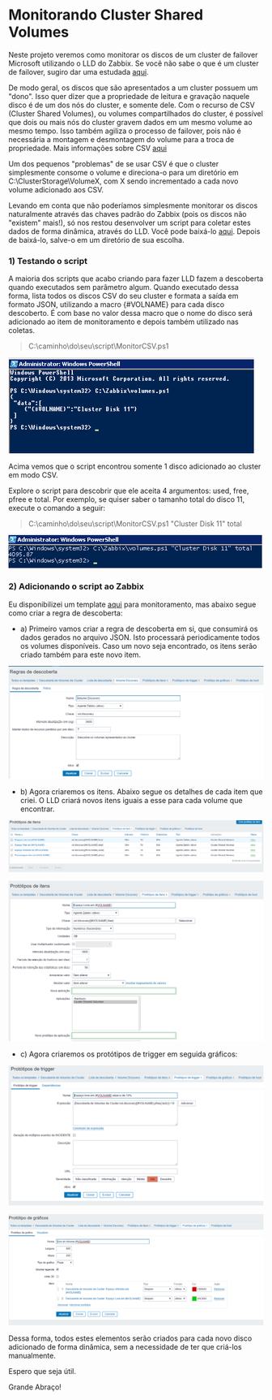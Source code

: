 # Monitorando Cluster Shared Volumes

Neste projeto veremos como monitorar os discos de um cluster de failover Microsoft utilizando o LLD do Zabbix. Se você não sabe o que é um cluster de failover, sugiro dar uma estudada [aqui](https://technet.microsoft.com/pt-br/library/cc770737(v=ws.11).aspx).  
  
De modo geral, os discos que são apresentados a um cluster possuem um "dono". Isso quer dizer que a propriedade de leitura e gravação naquele disco é de um dos nós do cluster, e somente dele. Com o recurso de CSV (Cluster Shared Volumes), ou volumes compartilhados do cluster, é possível que dois ou mais nós do cluster gravem dados em um mesmo volume ao mesmo tempo. Isso também agiliza o processo de failover, pois não é necessária a montagem e desmontagem do volume para a troca de propriedade. Mais informações sobre CSV [aqui](https://msdn.microsoft.com/pt-br/library/jj612868(v=ws.11).aspx)  
  
Um dos pequenos "problemas" de se usar CSV é que o cluster simplesmente consome o volume e direciona-o para um diretório em C:\\ClusterStorage\\VolumeX, com X sendo incrementado a cada novo volume adicionado aos CSV.  
  
Levando em conta que não poderíamos simplesmente monitorar os discos naturalmente através das chaves padrão do Zabbix (pois os discos não "existem" mais!), só nos restou desenvolver um script para coletar estes dados de forma dinâmica, através do LLD. Você pode baixá-lo [aqui](https://github.com/LuizMeier/Zabbix/tree/master/CSV). Depois de baixá-lo, salve-o em um diretório de sua escolha.  
 

### 1) Testando o script

A maioria dos scripts que acabo criando para fazer LLD fazem a descoberta quando executados sem parâmetro algum. Quando executado dessa forma, lista todos os discos CSV do seu cluster e formata a saída em formato JSON, utilizando a macro {#VOLNAME} para cada disco descoberto. É com base no valor dessa macro que o nome do disco será adicionado ao item de monitoramento e depois também utilizado nas coletas.  

> C:\\caminho\\do\\seu\\script\\MonitorCSV.ps1

![Efetuando descoberta](/ClusterSharedVolume/images/discover.PNG)
  
Acima vemos que o script encontrou somente 1 disco adicionado ao cluster em modo CSV.  
  
Explore o script para descobrir que ele aceita 4 argumentos: used, free, pfree e total. Por exemplo, se quiser saber o tamanho total do disco 11, execute o comando a seguir:  

> C:\\caminho\\do\\seu\\script\\MonitorCSV.ps1 "Cluster Disk 11" total

![Exibindo espaço total](/ClusterSharedVolume/images//total.PNG)

### 2) Adicionando o script ao Zabbix

Eu disponibilizei um template [aqui](https://github.com/LuizMeier/ClusterSharedVolumes/blob/main/Template_CSV.xml) para monitoramento, mas abaixo segue como criar a regra de descoberta: 

* a) Primeiro vamos criar a regra de descoberta em si, que consumirá os dados gerados no arquivo JSON. Isto processará periodicamente todos os volumes disponíveis. Caso um novo seja encontrado, os itens serão criado também para este novo item.

![Rregra de descoberta](/ClusterSharedVolume/images/zbx-discovery.PNG)
  

* b) Agora criaremos os itens. Abaixo segue os detalhes de cada item que criei. O LLD criará novos itens iguais a esse para cada volume que encontrar.

![Protótipo de item](/ClusterSharedVolume/images//zbx-itemprototype.PNG)

![Protótipo de item](/ClusterSharedVolume/images/zbx-itemprototype2.PNG)

  

* c) Agora criaremos os protótipos de trigger em seguida gráficos:

![Protótipo de trigger](/ClusterSharedVolume/images//zbx-triggerprototype.PNG)

![Protótipo de trigger](/ClusterSharedVolume/images//zbx-graphprototype.PNG)

Dessa forma, todos estes elementos serão criados para cada novo disco adicionado de forma dinâmica, sem a necessidade de ter que criá-los manualmente.  
  
Espero que seja útil.  
  
Grande Abraço!